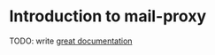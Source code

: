 # Introduction to mail-proxy

TODO: write [great documentation](http://jacobian.org/writing/great-documentation/what-to-write/)
